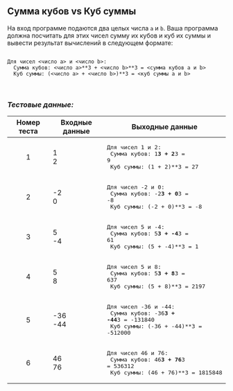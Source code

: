 ## Сумма кубов vs Куб суммы

На вход программе подаются два целых числа <code>a</code> и <code>b</code>.
Ваша программа должна посчитать для этих чисел сумму их кубов и куб их суммы и вывести результат вычислений в следующем формате:

<pre><code>
Для чисел <число a> и <число b>:
  Сумма кубов: <число a>**3 + <число b>**3 = <сумма кубов a и b>
  Куб суммы: (<число a> + <число b>)**3 = <куб суммы a и b>
</code></pre>

<br>

### *Тестовые данные:*

| Номер теста | Входные данные | Выходные данные                                                                                                      |
|:-----------:|----------------|----------------------------------------------------------------------------------------------------------------------|
|      1      | 1<br>2         | <pre>Для чисел 1 и 2:<br>  Сумма кубов: 1**3 + 2**3 = 9<br>  Куб суммы: (1 + 2)**3 = 27</pre>                        |
|      2      | -2<br>0        | <pre>Для чисел -2 и 0:<br>  Сумма кубов: -2**3 + 0**3 = -8<br>  Куб суммы: (-2 + 0)**3 = -8</pre>                    |
|      3      | 5<br>-4        | <pre>Для чисел 5 и -4:<br>  Сумма кубов: 5**3 + -4**3 = 61<br>  Куб суммы: (5 + -4)**3 = 1</pre>                     |
|      4      | 5<br>8         | <pre>Для чисел 5 и 8:<br>  Сумма кубов: 5**3 + 8**3 = 637<br>  Куб суммы: (5 + 8)**3 = 2197</pre>                    |
|      5      | -36<br>-44     | <pre>Для чисел -36 и -44:<br>  Сумма кубов: -36**3 + -44**3 = -131840<br>  Куб суммы: (-36 + -44)**3 = -512000</pre> |
|      6      | 46<br>76       | <pre>Для чисел 46 и 76:<br>  Сумма кубов: 46**3 + 76**3 = 536312<br>  Куб суммы: (46 + 76)**3 = 1815848</pre>        |